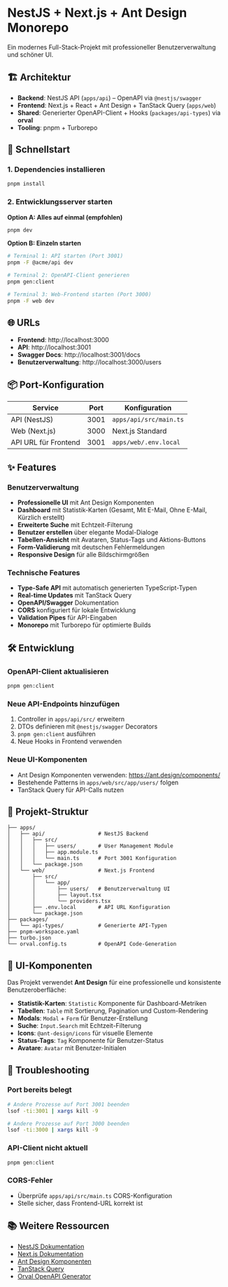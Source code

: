 # NestJS + Next.js + Ant Design Monorepo

Ein modernes Full-Stack-Projekt mit professioneller Benutzerverwaltung und schöner UI.

## 🏗️ Architektur

- **Backend**: NestJS API (`apps/api`) – OpenAPI via `@nestjs/swagger`
- **Frontend**: Next.js + React + Ant Design + TanStack Query (`apps/web`)
- **Shared**: Generierter OpenAPI-Client + Hooks (`packages/api-types`) via **orval**
- **Tooling**: pnpm + Turborepo

## 🚀 Schnellstart

### 1. Dependencies installieren
```bash
pnpm install
```

### 2. Entwicklungsserver starten

**Option A: Alles auf einmal (empfohlen)**
```bash
pnpm dev
```

**Option B: Einzeln starten**
```bash
# Terminal 1: API starten (Port 3001)
pnpm -F @acme/api dev

# Terminal 2: OpenAPI-Client generieren
pnpm gen:client

# Terminal 3: Web-Frontend starten (Port 3000)
pnpm -F web dev
```

## 🌐 URLs

- **Frontend**: http://localhost:3000
- **API**: http://localhost:3001
- **Swagger Docs**: http://localhost:3001/docs
- **Benutzerverwaltung**: http://localhost:3000/users

## 📦 Port-Konfiguration

| Service | Port | Konfiguration |
|---------|------|---------------|
| API (NestJS) | 3001 | `apps/api/src/main.ts` |
| Web (Next.js) | 3000 | Next.js Standard |
| API URL für Frontend | 3001 | `apps/web/.env.local` |

## ✨ Features

### Benutzerverwaltung
- **Professionelle UI** mit Ant Design Komponenten
- **Dashboard** mit Statistik-Karten (Gesamt, Mit E-Mail, Ohne E-Mail, Kürzlich erstellt)
- **Erweiterte Suche** mit Echtzeit-Filterung
- **Benutzer erstellen** über elegante Modal-Dialoge
- **Tabellen-Ansicht** mit Avataren, Status-Tags und Aktions-Buttons
- **Form-Validierung** mit deutschen Fehlermeldungen
- **Responsive Design** für alle Bildschirmgrößen

### Technische Features
- **Type-Safe API** mit automatisch generierten TypeScript-Typen
- **Real-time Updates** mit TanStack Query
- **OpenAPI/Swagger** Dokumentation
- **CORS** konfiguriert für lokale Entwicklung
- **Validation Pipes** für API-Eingaben
- **Monorepo** mit Turborepo für optimierte Builds

## 🛠️ Entwicklung

### OpenAPI-Client aktualisieren
```bash
pnpm gen:client
```

### Neue API-Endpoints hinzufügen
1. Controller in `apps/api/src/` erweitern
2. DTOs definieren mit `@nestjs/swagger` Decorators
3. `pnpm gen:client` ausführen
4. Neue Hooks in Frontend verwenden

### Neue UI-Komponenten
- Ant Design Komponenten verwenden: https://ant.design/components/
- Bestehende Patterns in `apps/web/src/app/users/` folgen
- TanStack Query für API-Calls nutzen

## 📁 Projekt-Struktur

```
├── apps/
│   ├── api/                 # NestJS Backend
│   │   ├── src/
│   │   │   ├── users/       # User Management Module
│   │   │   ├── app.module.ts
│   │   │   └── main.ts      # Port 3001 Konfiguration
│   │   └── package.json
│   └── web/                 # Next.js Frontend
│       ├── src/
│       │   └── app/
│       │       ├── users/   # Benutzerverwaltung UI
│       │       ├── layout.tsx
│       │       └── providers.tsx
│       ├── .env.local       # API URL Konfiguration
│       └── package.json
├── packages/
│   └── api-types/           # Generierte API-Typen
├── pnpm-workspace.yaml
├── turbo.json
└── orval.config.ts          # OpenAPI Code-Generation
```

## 🎨 UI-Komponenten

Das Projekt verwendet **Ant Design** für eine professionelle und konsistente Benutzeroberfläche:

- **Statistik-Karten**: `Statistic` Komponente für Dashboard-Metriken
- **Tabellen**: `Table` mit Sortierung, Pagination und Custom-Rendering
- **Modals**: `Modal` + `Form` für Benutzer-Erstellung
- **Suche**: `Input.Search` mit Echtzeit-Filterung
- **Icons**: `@ant-design/icons` für visuelle Elemente
- **Status-Tags**: `Tag` Komponente für Benutzer-Status
- **Avatare**: `Avatar` mit Benutzer-Initialen

## 🔧 Troubleshooting

### Port bereits belegt
```bash
# Andere Prozesse auf Port 3001 beenden
lsof -ti:3001 | xargs kill -9

# Andere Prozesse auf Port 3000 beenden  
lsof -ti:3000 | xargs kill -9
```

### API-Client nicht aktuell
```bash
pnpm gen:client
```

### CORS-Fehler
- Überprüfe `apps/api/src/main.ts` CORS-Konfiguration
- Stelle sicher, dass Frontend-URL korrekt ist

## 📚 Weitere Ressourcen

- [NestJS Dokumentation](https://docs.nestjs.com)
- [Next.js Dokumentation](https://nextjs.org/docs)
- [Ant Design Komponenten](https://ant.design/components/)
- [TanStack Query](https://tanstack.com/query/latest)
- [Orval OpenAPI Generator](https://orval.dev/)
